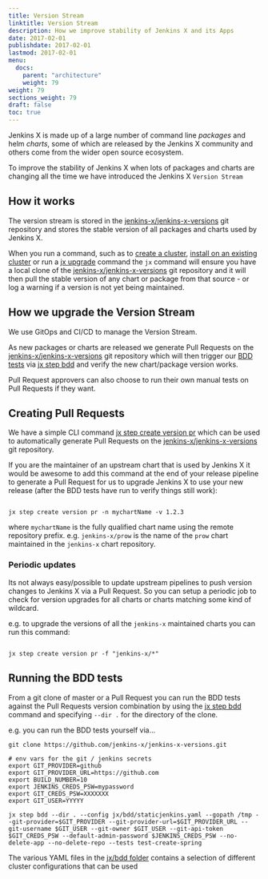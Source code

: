 ```yaml
---
title: Version Stream
linktitle: Version Stream
description: How we improve stability of Jenkins X and its Apps
date: 2017-02-01
publishdate: 2017-02-01
lastmod: 2017-02-01
menu:
  docs:
    parent: "architecture"
    weight: 79
weight: 79
sections_weight: 79
draft: false
toc: true
---
```


Jenkins X is made up of a large number of command line _packages_ and helm _charts_, some of which are released by the Jenkins X community and others come from the wider open source ecosystem.

To improve the stability of Jenkins X when lots of packages and charts are changing all the time we have introduced the Jenkins X `Version Stream`


## How it works

The version stream is stored in the [jenkins-x/jenkins-x-versions](https://github.com/jenkins-x/jenkins-x-versions) git repository and stores the stable version of all packages and charts used by Jenkins X.

When you run a command, such as to [create a cluster](/getting-started/create-cluster/), [install on an existing cluster](/getting-started/install-on-cluster/) or run a [jx upgrade](/commands/jx_upgrade/) command the `jx` command will ensure you have a local clone of the  [jenkins-x/jenkins-x-versions](https://github.com/jenkins-x/jenkins-x-versions) git repository and it will then pull the stable version of any chart or package from that source - or log a warning if a version is not yet being maintained.

## How we upgrade the Version Stream

We use GitOps and CI/CD to manage the Version Stream.

As new packages or charts are released we generate Pull Requests on the [jenkins-x/jenkins-x-versions](https://github.com/jenkins-x/jenkins-x-versions) git repository which will then trigger our [BDD tests](https://github.com/jenkins-x/bdd-jx) via [jx step bdd](/commands/jx_step_bdd/) and verify the new chart/package version works.

Pull Request approvers can also choose to run their own manual tests on Pull Requests if they want. 

## Creating Pull Requests

We have a simple CLI command [jx step create version pr](/commands/jx_step_create_version/) which can be used to automatically generate Pull Requests on the [jenkins-x/jenkins-x-versions](https://github.com/jenkins-x/jenkins-x-versions) git repository.

If you are the maintainer of an upstream chart that is used by Jenkins X it would be awesome to add this command at the end of your release pipeline to generate a Pull Request for us to upgrade Jenkins X to use your new release (after the BDD tests have run to verify things still work):

```shell 

jx step create version pr -n mychartName -v 1.2.3
```

where `mychartName` is the fully qualified chart name using the remote repository prefix. e.g. `jenkins-x/prow` is the name of the `prow` chart maintained in the `jenkins-x` chart repository.

### Periodic updates

Its not always easy/possible to update upstream pipelines to push version changes to Jenkins X via a Pull Request. So you can setup a periodic job to check for version upgrades for all charts or charts matching some kind of wildcard.

e.g. to upgrade the versions of all the `jenkins-x` maintained charts you can run this command:


```shell 

jx step create version pr -f "jenkins-x/*"
```

## Running the BDD tests

From a git clone of master or a Pull Request you can run the BDD tests against the Pull Requests version combination by using the [jx step bdd](/commands/jx_step_bdd/) command and specifying `--dir .` for the directory of the clone.

e.g. you can run the BDD tests yourself via...

```shell 
git clone https://github.com/jenkins-x/jenkins-x-versions.git

# env vars for the git / jenkins secrets
export GIT_PROVIDER=github
export GIT_PROVIDER_URL=https://github.com
export BUILD_NUMBER=10
export JENKINS_CREDS_PSW=mypassword
export GIT_CREDS_PSW=XXXXXXX
export GIT_USER=YYYYY

jx step bdd --dir . --config jx/bdd/staticjenkins.yaml --gopath /tmp --git-provider=$GIT_PROVIDER --git-provider-url=$GIT_PROVIDER_URL --git-username $GIT_USER --git-owner $GIT_USER --git-api-token $GIT_CREDS_PSW --default-admin-password $JENKINS_CREDS_PSW --no-delete-app --no-delete-repo --tests test-create-spring
```

The various YAML files in the [jx/bdd folder](https://github.com/jenkins-x/jenkins-x-versions/tree/master/jx/bdd) contains a selection of different cluster configurations that can be used
